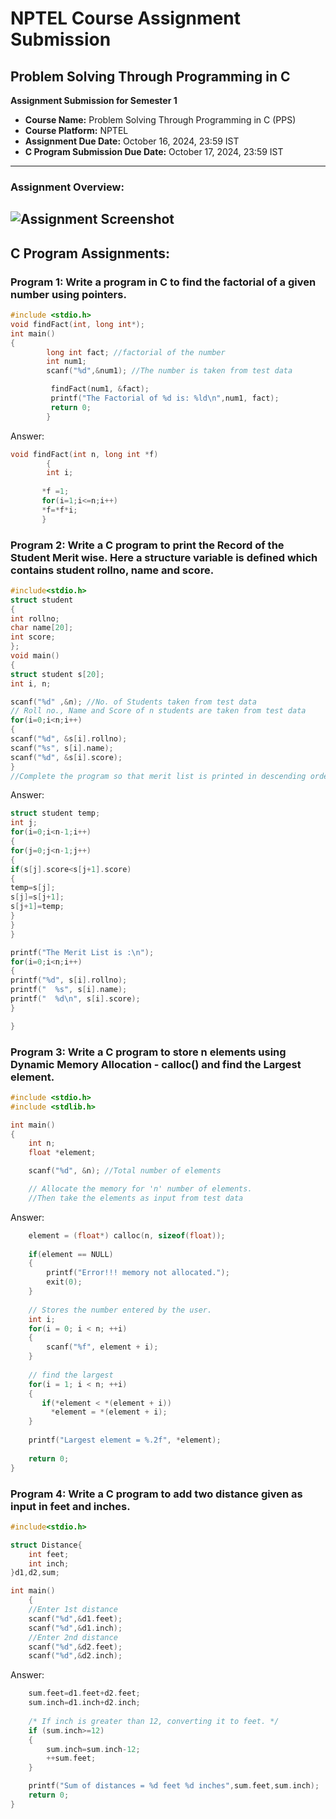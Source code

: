 # NPTEL Course Assignment Submission
## Problem Solving Through Programming in C
**Assignment Submission for Semester 1**

- **Course Name:** Problem Solving Through Programming in C (PPS)
- **Course Platform:** NPTEL
- **Assignment Due Date:** October 16, 2024, 23:59 IST
- **C Program Submission Due Date:** October 17, 2024, 23:59 IST

---
### Assignment Overview:
![Assignment Screenshot](./assignment12.jpg)
---

## C Program Assignments:

### Program 1: Write a program in C to find the factorial of a given number using pointers. 
```c
#include <stdio.h>
void findFact(int, long int*);
int main()
{
        long int fact; //factorial of the number
        int num1; 
		scanf("%d",&num1); //The number is taken from test data

         findFact(num1, &fact);
         printf("The Factorial of %d is: %ld\n",num1, fact);
         return 0;
        }
```
Answer:
```c
void findFact(int n, long int *f)
        {
        int i;
 
       *f =1;
       for(i=1;i<=n;i++)
       *f=*f*i;
       }
```

### Program 2: Write a C program to print the Record of the Student Merit wise. Here a structure variable is defined which contains student rollno, name and score.
```c
#include<stdio.h>
struct student
{
int rollno;
char name[20];
int score;
};
void main()
{
struct student s[20];
int i, n;

scanf("%d" ,&n); //No. of Students taken from test data
// Roll no., Name and Score of n students are taken from test data
for(i=0;i<n;i++)
{
scanf("%d", &s[i].rollno);
scanf("%s", s[i].name);
scanf("%d", &s[i].score);
}
//Complete the program so that merit list is printed in descending order
```
Answer:
```c
struct student temp;
int j;
for(i=0;i<n-1;i++)
{
for(j=0;j<n-1;j++)
{
if(s[j].score<s[j+1].score)
{
temp=s[j];
s[j]=s[j+1];
s[j+1]=temp;
}
}
}
```
```c
printf("The Merit List is :\n");
for(i=0;i<n;i++)
{
printf("%d", s[i].rollno);
printf("  %s", s[i].name);
printf("  %d\n", s[i].score);
}

}
```

### Program 3: Write a C program to store n elements using Dynamic Memory Allocation - calloc() and find the Largest element. 
```c
#include <stdio.h>
#include <stdlib.h>

int main()
{
    int n; 
    float *element;

    scanf("%d", &n); //Total number of elements

    // Allocate the memory for 'n' number of elements. 
    //Then take the elements as input from test data
```
Answer:
```c
    element = (float*) calloc(n, sizeof(float));
 
    if(element == NULL)
    {
        printf("Error!!! memory not allocated.");
        exit(0);
    }
 
    // Stores the number entered by the user.
    int i;
    for(i = 0; i < n; ++i)
    {
        scanf("%f", element + i);
    }
 
    // find the largest
    for(i = 1; i < n; ++i)
    {
       if(*element < *(element + i))
         *element = *(element + i);
    }
 
    printf("Largest element = %.2f", *element);
 
    return 0;
}
```

### Program 4: Write a C program to add two distance given as input in feet and inches.
```c
#include<stdio.h>

struct Distance{
    int feet;
    int inch;
}d1,d2,sum;

int main()
    {
    //Enter 1st distance
    scanf("%d",&d1.feet); 
    scanf("%d",&d1.inch);
    //Enter 2nd distance
    scanf("%d",&d2.feet);
    scanf("%d",&d2.inch);
```
Answer:
```c
    sum.feet=d1.feet+d2.feet;
    sum.inch=d1.inch+d2.inch;
 
    /* If inch is greater than 12, converting it to feet. */
    if (sum.inch>=12)
    {
        sum.inch=sum.inch-12;
        ++sum.feet;
    }
```
```c
    printf("Sum of distances = %d feet %d inches",sum.feet,sum.inch);
    return 0;
}
```

